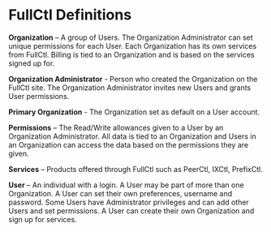 # FullCtl Definitions
**Organization** – A group of Users. The Organization Administrator can set unique permissions for each User. Each Organization has its own services from FullCtl. Billing is tied to an Organization and is based on the services signed up for.

**Organization Administrator** - Person who created the Organization on the FullCtl site. The Organization Administrator invites new Users and grants User permissions.

**Primary Organization** - The Organization set as default on a User account.

**Permissions** – The Read/Write allowances given to a User by an Organization Administrator. All data is tied to an Organization and Users in an Organization can access the data based on the permissions they are given.

**Services** – Products offered through FullCtl such as PeerCtl, IXCtl, PrefixCtl.

**User** – An individual with a login. A User may be part of more than one Organization. A User can set their own preferences, username and password. Some Users have Administrator privileges and can add other Users and set permissions. A User can create their own Organization and sign up for services.
